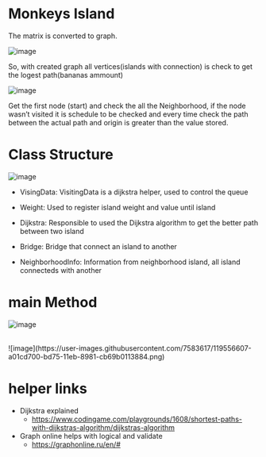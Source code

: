 # Monkeys Island

The matrix is converted to graph.
<br/>

![image](https://user-images.githubusercontent.com/7583617/119549424-92635380-bd6d-11eb-947d-80449fc23328.png)

So, with created graph all vertices(islands with connection) is check to get the logest path(bananas ammount)

![image](https://user-images.githubusercontent.com/7583617/119549019-31d41680-bd6d-11eb-9252-2d2994c7bc82.png)

Get the first node (start) and check the all the Neighborhood, if the node wasn’t visited it is schedule to be checked and every time check the path between the actual path and origin is greater than the value stored.

# Class Structure

![image](https://user-images.githubusercontent.com/7583617/119549071-3f899c00-bd6d-11eb-98ab-941a5be2505b.png)

- VisingData: VisitingData is a dijkstra helper, used to control the queue

- Weight: Used to register island weight and value until island

- Dijkstra: Responsible to used the Dijkstra algorithm to get the better path between two island

- Bridge: Bridge that connect an island to another

- NeighborhoodInfo: Information from neighborhood island, all island connecteds with another

# main Method  <br/>
![image](https://user-images.githubusercontent.com/7583617/119556564-9004f780-bd75-11eb-83e7-6be3393f6893.png)

 <br/>
![image](https://user-images.githubusercontent.com/7583617/119556607-a01cd700-bd75-11eb-8981-cb69b0113884.png)


# helper links <br/>
- Dijkstra explained 
  - https://www.codingame.com/playgrounds/1608/shortest-paths-with-dijkstras-algorithm/dijkstras-algorithm
- Graph online helps with logical and validate
  - https://graphonline.ru/en/#
